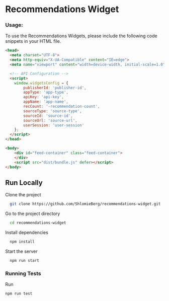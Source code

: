 # Recommendations Widget
### Usage:

To use the Recommendations Widgets, please include the following code snippets in your HTML file.


```html
<head>
  <meta charset="UTF-8">
  <meta http-equiv="X-UA-Compatible" content="IE=edge">
  <meta name="viewport" content="width=device-width, initial-scale=1.0">

  <!-- API Configuration -->
  <script>
    window.widgetsConfig = {
        publisherId: 'publisher-id',
        appType: 'app-type',
        apiKey: 'api-key',
        appName: 'app-name',
        recCount: '-recommendation-count',
        sourceType: 'source-type',
        sourceId: 'source-id',
        sourceUrl: 'source-url',
        userSession: 'user-session'
    };
  </script>
</head>
```

```html
<body>
    <div id="feed-container" class="feed-container">
    </div>
    <script src="dist/bundle.js" defer></script>
</body>
```

## Run Locally

Clone the project

```bash
  git clone https://github.com/ShlomieBerg/recommendations-widget.git
```

Go to the project directory

```bash
  cd recommendations-widget
```

Install dependencies

```bash
  npm install
```

Start the server

```bash
  npm run start
```


### Running Tests
Run 
```bash
npm run test
```